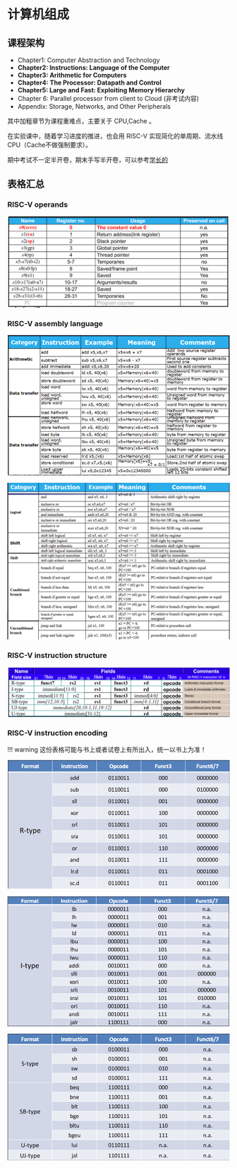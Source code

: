 # 计算机组成

## 课程架构

- Chapter1: Computer Abstraction and Technology
- **Chapter2: Instructions: Language of the Computer**
- **Chapter3: Arithmetic for Computers**
- **Chapter4: The Processor: Datapath and Control**
- **Chapter5: Large and Fast: Exploiting Memory Hierarchy**
- Chapter 6: Parallel processor from client to Cloud (非考试内容)
- Appendix: Storage, Networks, and Other Peripherals

其中加粗章节为课程重难点，主要关于 CPU,Cache 。

在实验课中，随着学习进度的推进，也会用 RISC-V 实现简化的单周期、流水线CPU（Cache不做强制要求）。

期中考试不一定半开卷，期末手写半开卷，可以参考[学长的](https://note.hobbitqia.cc/CO/)

## 表格汇总

### RISC-V operands

![RISC-V operands](/img/CO/RegTable.jpg)


###  RISC-V assembly language

![RISC-VAssemblyLanguage1](/img/CO/RISC-VAssemblyLanguage1.jpg)

![RISC-VAssemblyLanguage2](/img/CO/RISC-VAssemblyLanguage2.jpg)

### RISC-V instruction structure

![InstructionStructure](/img/CO/InstructionStructure.jpg)

### RISC-V instruction encoding

!!! warning 
    这份表格可能与书上或者试卷上有所出入，统一以书上为准！
    
![RISC-Vinstructionencoding1](/img/CO/RISC-Vinstructionencoding1.jpg)

![RISC-Vinstructionencoding2](/img/CO/RISC-Vinstructionencoding2.jpg)

![RISC-Vinstructionencoding3](/img/CO/RISC-Vinstructionencoding3.jpg)